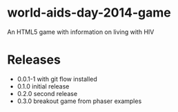 world-aids-day-2014-game
========================

An HTML5 game with information on living with HIV


Releases
========

+ 0.0.1-1 with git flow installed
+ 0.1.0   initial release
+ 0.2.0   second release
+ 0.3.0   breakout game from phaser examples
